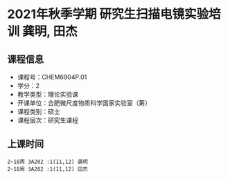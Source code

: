 # 2021年秋季学期 研究生扫描电镜实验培训 龚明, 田杰






## 课程信息

- 课程号：CHEM6904P.01
- 学分：2
- 教学类型：理论实验课
- 开课单位：合肥微尺度物质科学国家实验室（筹）
- 课程类别：硕士
- 课程层次：研究生课程

## 上课时间

```
2~18周 3A202 :1(11,12) 龚明
2~18周 3A202 :1(11,12) 田杰
```

